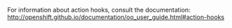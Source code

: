 For information about action hooks, consult the documentation:
http://openshift.github.io/documentation/oo_user_guide.html#action-hooks
